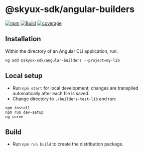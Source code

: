 # @skyux-sdk/angular-builders

[![npm](https://img.shields.io/npm/v/@skyux-sdk/angular-builders.svg)](https://www.npmjs.com/package/@skyux-sdk/angular-builders)
[![Build](https://github.com/blackbaud/skyux-sdk-angular-builders/actions/workflows/build.yml/badge.svg)](https://github.com/blackbaud/skyux-sdk-angular-builders/actions/workflows/build.yml)
[![coverage](https://codecov.io/gh/blackbaud/skyux-sdk-angular-builders/branch/master/graphs/badge.svg?branch=master)](https://codecov.io/gh/blackbaud/skyux-sdk-angular-builders/branch/master)

## Installation

Within the directory of an Angular CLI application, run:

```
ng add @skyux-sdk/angular-builders --project=my-lib
```

## Local setup

- Run `npm start` for local development; changes are transpiled automatically after each file is saved.
- Change directory to `./builders-test-lib` and run:

```
npm install
npm run dev-setup
ng serve
```

## Build

- Run `npm run build` to create the distribution package.
